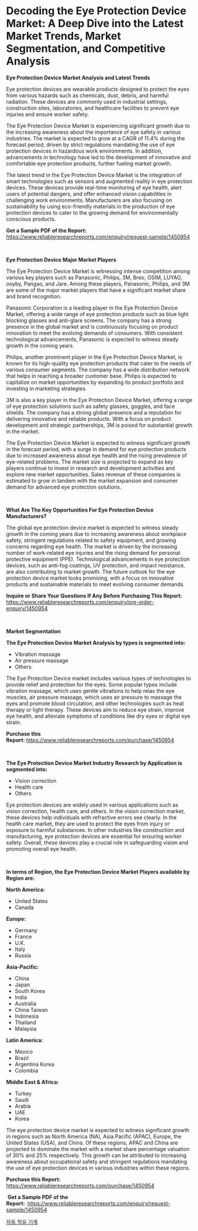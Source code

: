 <p><h1>Decoding the Eye Protection Device Market: A Deep Dive into the Latest Market Trends, Market Segmentation, and Competitive Analysis</h1></p><p><strong>Eye Protection Device Market Analysis and Latest Trends</strong></p>
<p><p>Eye protection devices are wearable products designed to protect the eyes from various hazards such as chemicals, dust, debris, and harmful radiation. These devices are commonly used in industrial settings, construction sites, laboratories, and healthcare facilities to prevent eye injuries and ensure worker safety.</p><p>The Eye Protection Device Market is experiencing significant growth due to the increasing awareness about the importance of eye safety in various industries. The market is expected to grow at a CAGR of 11.4% during the forecast period, driven by strict regulations mandating the use of eye protection devices in hazardous work environments. In addition, advancements in technology have led to the development of innovative and comfortable eye protection products, further fueling market growth.</p><p>The latest trend in the Eye Protection Device Market is the integration of smart technologies such as sensors and augmented reality in eye protection devices. These devices provide real-time monitoring of eye health, alert users of potential dangers, and offer enhanced vision capabilities in challenging work environments. Manufacturers are also focusing on sustainability by using eco-friendly materials in the production of eye protection devices to cater to the growing demand for environmentally conscious products.</p></p>
<p><strong>Get a Sample PDF of the Report:&nbsp;</strong> <a href="https://www.reliableresearchreports.com/enquiry/request-sample/1450954">https://www.reliableresearchreports.com/enquiry/request-sample/1450954</a></p>
<p>&nbsp;</p>
<p><strong>Eye Protection Device Major Market Players</strong></p>
<p><p>The Eye Protection Device Market is witnessing intense competition among various key players such as Panasonic, Philips, 3M, Breo, OSIM, LUYAO, ooyby, Pangao, and Jare. Among these players, Panasonic, Philips, and 3M are some of the major market players that have a significant market share and brand recognition.</p><p>Panasonic Corporation is a leading player in the Eye Protection Device Market, offering a wide range of eye protection products such as blue light blocking glasses and anti-glare screens. The company has a strong presence in the global market and is continuously focusing on product innovation to meet the evolving demands of consumers. With consistent technological advancements, Panasonic is expected to witness steady growth in the coming years.</p><p>Philips, another prominent player in the Eye Protection Device Market, is known for its high-quality eye protection products that cater to the needs of various consumer segments. The company has a wide distribution network that helps in reaching a broader customer base. Philips is expected to capitalize on market opportunities by expanding its product portfolio and investing in marketing strategies.</p><p>3M is also a key player in the Eye Protection Device Market, offering a range of eye protection solutions such as safety glasses, goggles, and face shields. The company has a strong global presence and a reputation for delivering innovative and reliable products. With a focus on product development and strategic partnerships, 3M is poised for substantial growth in the market.</p><p>The Eye Protection Device Market is expected to witness significant growth in the forecast period, with a surge in demand for eye protection products due to increased awareness about eye health and the rising prevalence of eye-related problems. The market size is projected to expand as key players continue to invest in research and development activities and explore new market opportunities. Sales revenue of these companies is estimated to grow in tandem with the market expansion and consumer demand for advanced eye protection solutions.</p></p>
<p>&nbsp;</p>
<p><strong>What Are The Key Opportunities For Eye Protection Device Manufacturers?</strong></p>
<p><p>The global eye protection device market is expected to witness steady growth in the coming years due to increasing awareness about workplace safety, stringent regulations related to safety equipment, and growing concerns regarding eye health. The market is driven by the increasing number of work-related eye injuries and the rising demand for personal protective equipment (PPE). Technological advancements in eye protection devices, such as anti-fog coatings, UV protection, and impact resistance, are also contributing to market growth. The future outlook for the eye protection device market looks promising, with a focus on innovative products and sustainable materials to meet evolving consumer demands.</p></p>
<p><strong>Inquire or Share Your Questions If Any Before Purchasing This Report:</strong> <a href="https://www.reliableresearchreports.com/enquiry/pre-order-enquiry/1450954">https://www.reliableresearchreports.com/enquiry/pre-order-enquiry/1450954</a></p>
<p>&nbsp;</p>
<p><strong>Market Segmentation</strong></p>
<p><strong>The Eye Protection Device Market Analysis by types is segmented into:</strong></p>
<p><ul><li>Vibration massage</li><li>Air pressure massage</li><li>Others</li></ul></p>
<p><p>The Eye Protection Device market includes various types of technologies to provide relief and protection for the eyes. Some popular types include vibration massage, which uses gentle vibrations to help relax the eye muscles, air pressure massage, which uses air pressure to massage the eyes and promote blood circulation, and other technologies such as heat therapy or light therapy. These devices aim to reduce eye strain, improve eye health, and alleviate symptoms of conditions like dry eyes or digital eye strain.</p></p>
<p><strong>Purchase this Report:&nbsp;</strong><a href="https://www.reliableresearchreports.com/purchase/1450954">https://www.reliableresearchreports.com/purchase/1450954</a></p>
<p>&nbsp;</p>
<p><strong>The Eye Protection Device Market Industry Research by Application is segmented into:</strong></p>
<p><ul><li>Vision correction</li><li>Health care</li><li>Others</li></ul></p>
<p><p>Eye protection devices are widely used in various applications such as vision correction, health care, and others. In the vision correction market, these devices help individuals with refractive errors see clearly. In the health care market, they are used to protect the eyes from injury or exposure to harmful substances. In other industries like construction and manufacturing, eye protection devices are essential for ensuring worker safety. Overall, these devices play a crucial role in safeguarding vision and promoting overall eye health.</p></p>
<p>&nbsp;</p>
<p><strong>In terms of Region, the Eye Protection Device Market Players available by Region are:</strong></p>
<p>
    <p> <strong> North America: </strong>
        <ul>
            <li>United States</li>
            <li>Canada</li>
        </ul>
        </p> 
    <p> <strong> Europe: </strong>
        <ul>
            <li>Germany</li>
            <li>France</li>
            <li>U.K.</li>
            <li>Italy</li>
            <li>Russia</li>
        </ul>
        </p> 
    <p> <strong> Asia-Pacific: </strong>
        <ul>
            <li>China</li>
            <li>Japan</li>
            <li>South Korea</li>
            <li>India</li>
            <li>Australia</li>
            <li>China Taiwan</li>
            <li>Indonesia</li>
            <li>Thailand</li>
            <li>Malaysia</li>
        </ul>
        </p> 
    <p> <strong> Latin America: </strong>
        <ul>
            <li>Mexico</li>
            <li>Brazil</li>
            <li>Argentina Korea</li>
            <li>Colombia</li>
        </ul>
        </p> 
    <p> <strong> Middle East & Africa: </strong>
        <ul>
            <li>Turkey</li>
            <li>Saudi</li>
            <li>Arabia</li>
            <li>UAE</li>
            <li>Korea</li>
        </ul>
    </p>
    </p>
<p><p>The eye protection device market is expected to witness significant growth in regions such as North America (NA), Asia Pacific (APAC), Europe, the United States (USA), and China. Of these regions, APAC and China are projected to dominate the market with a market share percentage valuation of 30% and 25% respectively. This growth can be attributed to increasing awareness about occupational safety and stringent regulations mandating the use of eye protection devices in various industries within these regions.</p></p>
<p><strong>Purchase this Report: </strong><a href="https://www.reliableresearchreports.com/purchase/1450954">https://www.reliableresearchreports.com/purchase/1450954</a></p>
<p>&nbsp;<strong>Get a Sample PDF of the Report:&nbsp;&nbsp;</strong><a href="https://www.reliableresearchreports.com/enquiry/request-sample/1450954">https://www.reliableresearchreports.com/enquiry/request-sample/1450954</a></p>
<p><strong></strong></p>
<p><p><a href="https://github.com/laholand/Market-Research-Report-List-3/blob/main/26457313301.md">자동 착유 기계</a></p></p>